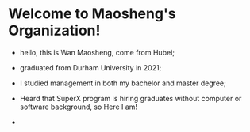 # Welcome to Maosheng's Organization!

 - hello, this is Wan Maosheng, come from Hubei;

 - graduated from Durham University in 2021;

 - I studied management in both my bachelor and master degree; 

 - Heard that SuperX program is hiring graduates without computer or software background, so Here I am!

 - 
